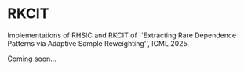 # RKCIT
Implementations of RHSIC and RKCIT of ``Extracting Rare Dependence Patterns via Adaptive Sample Reweighting'', ICML 2025.

Coming soon...

